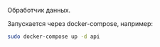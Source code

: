 Обработчик данных.

Запускается через docker-compose, например:

```bash
sudo docker-compose up -d api
```